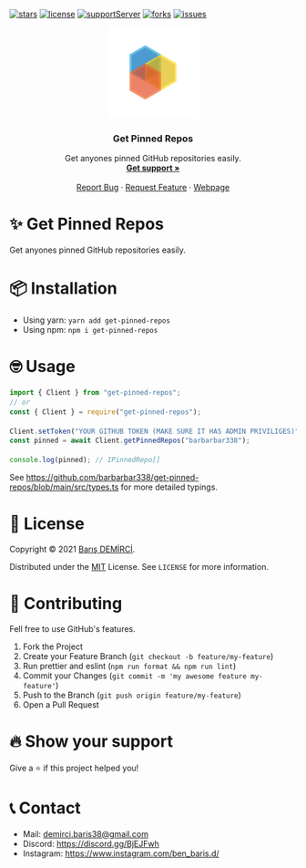 [![stars](https://img.shields.io/github/stars/barbarbar338/get-pinned-repos?color=yellow&logo=github&style=for-the-badge)](https://github.com/barbarbar338/get-pinned-repos)
[![license](https://img.shields.io/github/license/barbarbar338/get-pinned-repos?logo=github&style=for-the-badge)](https://github.com/barbarbar338/get-pinned-repos)
[![supportServer](https://img.shields.io/discord/711995199945179187?color=7289DA&label=Support&logo=discord&style=for-the-badge)](https://discord.gg/BjEJFwh)
[![forks](https://img.shields.io/github/forks/barbarbar338/get-pinned-repos?color=green&logo=github&style=for-the-badge)](https://github.com/barbarbar338/get-pinned-repos)
[![issues](https://img.shields.io/github/issues/barbarbar338/get-pinned-repos?color=red&logo=github&style=for-the-badge)](https://github.com/barbarbar338/get-pinned-repos)

<p align="center">
  <img src="https://raw.githubusercontent.com/barbarbar338/readme-template/main/icon.png" alt="Logo" width="160" height="160" />
  <h3 align="center">Get Pinned Repos</h3>

  <p align="center">
    Get anyones pinned GitHub repositories easily.
    <br />
    <a href="https://discord.gg/BjEJFwh"><strong>Get support »</strong></a>
    <br />
    <br />
    <a href="https://github.com/barbarbar338/get-pinned-repos/issues">Report Bug</a>
    ·
    <a href="https://github.com/barbarbar338/get-pinned-repos/issues">Request Feature</a>
    ·
    <a href="https://barbarbar338.fly.dev">Webpage</a>
  </p>
</p>

# ✨ Get Pinned Repos

Get anyones pinned GitHub repositories easily.

# 📦 Installation

-   Using yarn: `yarn add get-pinned-repos`
-   Using npm: `npm i get-pinned-repos`

# 🤓 Usage

```js
import { Client } from "get-pinned-repos";
// or
const { Client } = require("get-pinned-repos");

Client.setToken("YOUR GITHUB TOKEN (MAKE SURE IT HAS ADMIN PRIVILIGES)");
const pinned = await Client.getPinnedRepos("barbarbar338");

console.log(pinned); // IPinnedRepo[]
```

See https://github.com/barbarbar338/get-pinned-repos/blob/main/src/types.ts for more detailed typings.

# 📄 License

Copyright © 2021 [Barış DEMİRCİ](https://github.com/barbarbar338).

Distributed under the [MIT](https://mit-license.org/) License. See `LICENSE` for more information.

# 🧦 Contributing

Fell free to use GitHub's features.

1. Fork the Project
2. Create your Feature Branch (`git checkout -b feature/my-feature`)
3. Run prettier and eslint (`npm run format && npm run lint`)
4. Commit your Changes (`git commit -m 'my awesome feature my-feature'`)
5. Push to the Branch (`git push origin feature/my-feature`)
6. Open a Pull Request

# 🔥 Show your support

Give a ⭐️ if this project helped you!

# 📞 Contact

-   Mail: demirci.baris38@gmail.com
-   Discord: https://discord.gg/BjEJFwh
-   Instagram: https://www.instagram.com/ben_baris.d/
